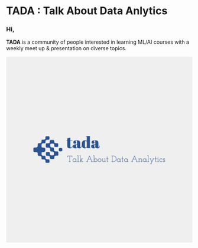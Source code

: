 # TADA : Talk About Data Anlytics

### Hi, 
**TADA** is a community of people interested in learning ML/AI courses with a weekly meet up & presentation on diverse topics.


<img src=/tada-logos2.jpeg />
